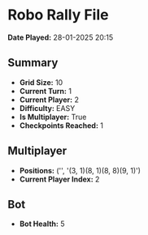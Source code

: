 # Robo Rally File
**Date Played:** 28-01-2025 20:15

## Summary
- **Grid Size:** 10
- **Current Turn:** 1
- **Current Player:** 2
- **Difficulty:** EASY
- **Is Multiplayer:** True
- **Checkpoints Reached:** 1

## Multiplayer
- **Positions:** ('', '(3, 1)(8, 1)(8, 8)(9, 1)')
- **Current Player Index:** 2

## Bot
- **Bot Health:** 5
